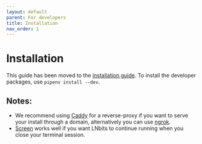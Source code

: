 ```yaml
---
layout: default
parent: For developers
title: Installation
nav_order: 1
---
```


# Installation

This guide has been moved to the [installation guide](../guide/installation.md). 
To install the developer packages, use `pipenv install --dev`.

## Notes:

* We recommend using <a href="https://caddyserver.com/docs/install#debian-ubuntu-raspbian">Caddy</a> for a reverse-proxy if you want to serve your install through a domain, alternatively you can use [ngrok](https://ngrok.com/).
* <a href="https://linuxize.com/post/how-to-use-linux-screen/#starting-linux-screen">Screen</a> works well if you want LNbits to continue running when you close your terminal session.
